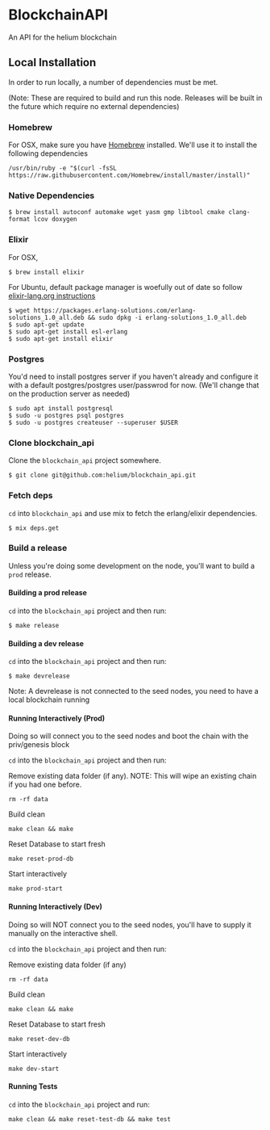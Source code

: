 # BlockchainAPI

An API for the helium blockchain

## Local Installation

In order to run locally, a number of dependencies must be met.

(Note: These are required to build and run this node. Releases will be built in the future which require no external dependencies)

### Homebrew

For OSX, make sure you have [Homebrew](https://brew.sh/) installed. We'll use it to install the following dependencies

```
/usr/bin/ruby -e "$(curl -fsSL https://raw.githubusercontent.com/Homebrew/install/master/install)"
```

### Native Dependencies

```
$ brew install autoconf automake wget yasm gmp libtool cmake clang-format lcov doxygen
```

### Elixir
For OSX,
```
$ brew install elixir
```
For Ubuntu, default package manager is woefully out of date so follow [elixir-lang.org instructions](https://elixir-lang.org/install.html#unix-and-unix-like)
```
$ wget https://packages.erlang-solutions.com/erlang-solutions_1.0_all.deb && sudo dpkg -i erlang-solutions_1.0_all.deb
$ sudo apt-get update
$ sudo apt-get install esl-erlang
$ sudo apt-get install elixir
```

### Postgres

You'd need to install postgres server if you haven't already and configure it with a default postgres/postgres user/passwrod for now. (We'll change that on the production server as needed)

```
$ sudo apt install postgresql
$ sudo -u postgres psql postgres
$ sudo -u postgres createuser --superuser $USER
```


### Clone blockchain_api

Clone the `blockchain_api` project somewhere.

```
$ git clone git@github.com:helium/blockchain_api.git
```

### Fetch deps

`cd` into `blockchain_api` and use mix to fetch the erlang/elixir dependencies.

```
$ mix deps.get
```

### Build a release

Unless you're doing some development on the node, you'll want to build a `prod` release.

#### Building a prod release
`cd` into the `blockchain_api` project and then run:

```
$ make release
```

#### Building a dev release
`cd` into the `blockchain_api` project and then run:

```
$ make devrelease
```

Note: A devrelease is not connected to the seed nodes, you need to have a local blockchain running

#### Running Interactively (Prod)
Doing so will connect you to the seed nodes and boot the chain with the priv/genesis block

`cd` into the `blockchain_api` project and then run:

Remove existing data folder (if any). NOTE: This will wipe an existing chain if you had one before.

```rm -rf data```

Build clean

```make clean && make```

Reset Database to start fresh

```make reset-prod-db```

Start interactively

```make prod-start```


#### Running Interactively (Dev)
Doing so will NOT connect you to the seed nodes, you'll have to supply it manually on the interactive shell.

`cd` into the `blockchain_api` project and then run:

Remove existing data folder (if any)

```rm -rf data```

Build clean

```make clean && make```

Reset Database to start fresh

```make reset-dev-db```

Start interactively

```make dev-start```

#### Running Tests

`cd` into the `blockchain_api` project and run:

```
make clean && make reset-test-db && make test
```
